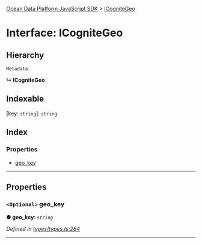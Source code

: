 [Ocean Data Platform JavaScript SDK](../README.md) > [ICogniteGeo](../interfaces/icognitegeo.md)

# Interface: ICogniteGeo

## Hierarchy

 `Metadata`

**↳ ICogniteGeo**

## Indexable

\[key: `string`\]:&nbsp;`string`
## Index

### Properties

* [geo_key](icognitegeo.md#geo_key)

---

## Properties

<a id="geo_key"></a>

### `<Optional>` geo_key

**● geo_key**: *`string`*

*Defined in [types/types.ts:284](https://github.com/C4IROcean/ODP-sdk-js/blob/17df383/source/types/types.ts#L284)*

___

